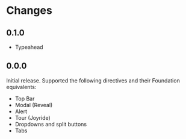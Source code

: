 # Changes

## 0.1.0

* Typeahead

## 0.0.0

Initial release. Supported the following directives and their Foundation equivalents:

* Top Bar
* Modal (Reveal)
* Alert
* Tour (Joyride)
* Dropdowns and split buttons
* Tabs